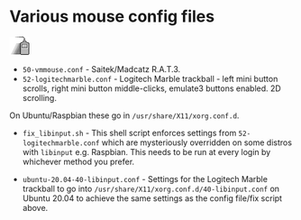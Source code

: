 # Various mouse config files

![Mouse](../images/icons/mouse-crop.gif)

* `50-vmmouse.conf` - Saitek/Madcatz R.A.T.3.
* `52-logitechmarble.conf` - Logitech Marble trackball - left mini button scrolls, right mini button middle-clicks, emulate3 buttons enabled. 2D scrolling.

On Ubuntu/Raspbian these go in `/usr/share/X11/xorg.conf.d`.

* `fix_libinput.sh` - This shell script enforces settings from `52-logitechmarble.conf` which are mysteriously overridden on some distros with `libinput` e.g. Raspbian.  This needs to be run at every login by whichever method you prefer.

* `ubuntu-20.04-40-libinput.conf` - Settings for the Logitech Marble trackball to go into `/usr/share/X11/xorg.conf.d/40-libinput.conf` on Ubuntu 20.04 to achieve the same settings as the config file/fix script above.
